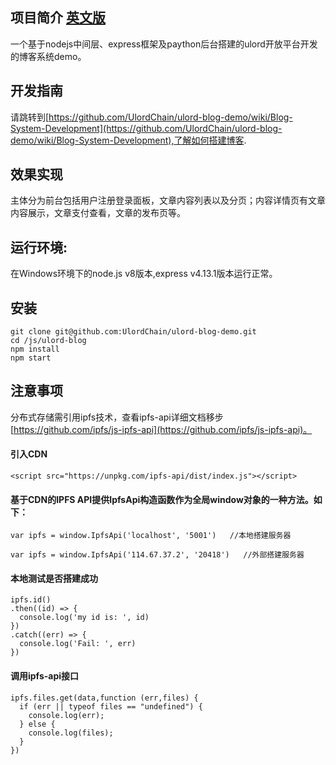 项目简介 [英文版](https://github.com/UlordChain/ulord-blog-demo/blob/master/js/README.MD)
------
一个基于nodejs中间层、express框架及paython后台搭建的ulord开放平台开发的博客系统demo。</br>

开发指南
------
请跳转到[https://github.com/UlordChain/ulord-blog-demo/wiki/Blog-System-Development](https://github.com/UlordChain/ulord-blog-demo/wiki/Blog-System-Development),了解如何搭建博客.

效果实现
------
主体分为前台包括用户注册登录面板，文章内容列表以及分页；内容详情页有文章内容展示，文章支付查看，文章的发布页等。</br>

运行环境:
------
在Windows环境下的node.js v8版本,express v4.13.1版本运行正常。</br>

安装
------
    git clone git@github.com:UlordChain/ulord-blog-demo.git
    cd /js/ulord-blog  
    npm install  
    npm start

注意事项 
------
分布式存储需引用ipfs技术，查看ipfs-api详细文档移步[https://github.com/ipfs/js-ipfs-api](https://github.com/ipfs/js-ipfs-api)。</br>

#### 引入CDN
    <script src="https://unpkg.com/ipfs-api/dist/index.js"></script>
    
#### 基于CDN的IPFS API提供IpfsApi构造函数作为全局window对象的一种方法。如下：

    var ipfs = window.IpfsApi('localhost', '5001')   //本地搭建服务器
    
    var ipfs = window.IpfsApi('114.67.37.2', '20418')   //外部搭建服务器

#### 本地测试是否搭建成功
    ipfs.id()
    .then((id) => {
      console.log('my id is: ', id)
    })
    .catch((err) => {
      console.log('Fail: ', err)
    })
   
#### 调用ipfs-api接口
    ipfs.files.get(data,function (err,files) {
      if (err || typeof files == "undefined") {
        console.log(err);
      } else {
        console.log(files);
      }
    })
